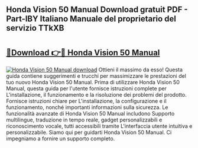 ## Honda Vision 50 Manual Download gratuit PDF - Part-lBY Italiano Manuale del proprietario del servizio TTkXB

# <h2><a href="http://dfg4k22.blite.top/?on=Honda+Vision+50+Manual">🔗Download 👉🔴 Honda Vision 50 Manual</a></h2>

[![Honda Vision 50 Manual download](https://i.imgur.com/lujVjoI.png)](http://dfg4k22.blite.top/?on=Honda+Vision+50+Manual)
Ottieni il massimo da esso! Questa guida contiene suggerimenti e trucchi per massimizzare le prestazioni del tuo nuovo Honda Vision 50 Manual. Prima di utilizzare Honda Vision 50 Manual, questa guida per l'utente fornisce istruzioni complete per L'installazione, il funzionamento e la risoluzione dei problemi del prodotto. Fornisce istruzioni chiare per L'installazione, la configurazione e il funzionamento, nonché importanti informazioni sulla sicurezza. Le funzionalità avanzate di Honda Vision 50 Manual includono Supporto multilingue, traduzione in tempo reale, gadget personalizzabili e riconoscimento vocale, tutti accessibili tramite L'interfaccia utente intuitiva e personalizzabile. Siamo qui per guidarti Honda Vision 50 Manual. Ci impegniamo a fornire un supporto completo.
